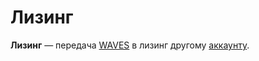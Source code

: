 # Лизинг

**Лизинг** — передача [WAVES](/ru/blockchain/token/waves) в лизинг другому [аккаунту](/ru/blockchain/account/).
